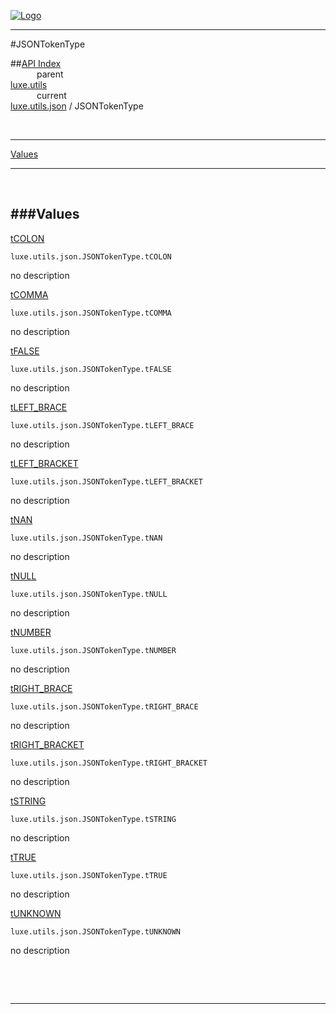 
[![Logo](../../../../images/logo.png)](../../../../index.html)

---

#JSONTokenType


##[API Index](../../../../api/index.html#luxe.utils)   
&emsp;&emsp;&emsp;parent    
[luxe.utils](../)     
&emsp;&emsp;&emsp;current    
[luxe.utils.json](./) / JSONTokenType

<br/>

---


[Values](#Values)   


---

&nbsp;   

<a class="lift" name="Values" ></a>
###Values   
---
<a class="lift" name="tCOLON" href="#tCOLON">tCOLON</a>



`luxe.utils.json.JSONTokenType.tCOLON`

<span class="small_desc_flat"> no description </span>   

<a class="lift" name="tCOMMA" href="#tCOMMA">tCOMMA</a>



`luxe.utils.json.JSONTokenType.tCOMMA`

<span class="small_desc_flat"> no description </span>   

<a class="lift" name="tFALSE" href="#tFALSE">tFALSE</a>



`luxe.utils.json.JSONTokenType.tFALSE`

<span class="small_desc_flat"> no description </span>   

<a class="lift" name="tLEFT_BRACE" href="#tLEFT_BRACE">tLEFT_BRACE</a>



`luxe.utils.json.JSONTokenType.tLEFT_BRACE`

<span class="small_desc_flat"> no description </span>   

<a class="lift" name="tLEFT_BRACKET" href="#tLEFT_BRACKET">tLEFT_BRACKET</a>



`luxe.utils.json.JSONTokenType.tLEFT_BRACKET`

<span class="small_desc_flat"> no description </span>   

<a class="lift" name="tNAN" href="#tNAN">tNAN</a>



`luxe.utils.json.JSONTokenType.tNAN`

<span class="small_desc_flat"> no description </span>   

<a class="lift" name="tNULL" href="#tNULL">tNULL</a>



`luxe.utils.json.JSONTokenType.tNULL`

<span class="small_desc_flat"> no description </span>   

<a class="lift" name="tNUMBER" href="#tNUMBER">tNUMBER</a>



`luxe.utils.json.JSONTokenType.tNUMBER`

<span class="small_desc_flat"> no description </span>   

<a class="lift" name="tRIGHT_BRACE" href="#tRIGHT_BRACE">tRIGHT_BRACE</a>



`luxe.utils.json.JSONTokenType.tRIGHT_BRACE`

<span class="small_desc_flat"> no description </span>   

<a class="lift" name="tRIGHT_BRACKET" href="#tRIGHT_BRACKET">tRIGHT_BRACKET</a>



`luxe.utils.json.JSONTokenType.tRIGHT_BRACKET`

<span class="small_desc_flat"> no description </span>   

<a class="lift" name="tSTRING" href="#tSTRING">tSTRING</a>



`luxe.utils.json.JSONTokenType.tSTRING`

<span class="small_desc_flat"> no description </span>   

<a class="lift" name="tTRUE" href="#tTRUE">tTRUE</a>



`luxe.utils.json.JSONTokenType.tTRUE`

<span class="small_desc_flat"> no description </span>   

<a class="lift" name="tUNKNOWN" href="#tUNKNOWN">tUNKNOWN</a>



`luxe.utils.json.JSONTokenType.tUNKNOWN`

<span class="small_desc_flat"> no description </span>   

&nbsp;   



&nbsp;
&nbsp;
&nbsp;

---  


&nbsp;   
&nbsp;   